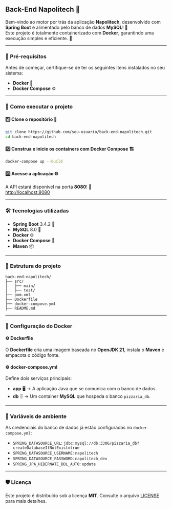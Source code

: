 ## Back-End Napolitech 🎯

Bem-vindo ao motor por trás da aplicação **Napolitech**, desenvolvido com **Spring Boot** e alimentado pelo banco de dados **MySQL**! 🚀  
Este projeto é totalmente containerizado com **Docker**, garantindo uma execução simples e eficiente. 🐳

---

### 🔧 Pré-requisitos

Antes de começar, certifique-se de ter os seguintes itens instalados no seu sistema:

- **Docker** 🐳
- **Docker Compose** ⚙️

---

### 🚀 Como executar o projeto

#### 1️⃣ Clone o repositório 📂
```bash
git clone https://github.com/seu-usuario/back-end-napolitech.git
cd back-end-napolitech
```

#### 2️⃣ Construa e inicie os containers com Docker Compose 🏗️
```bash
docker-compose up --build
```

#### 3️⃣ Acesse a aplicação 🌐
A API estará disponível na porta **8080**! 🎯  
[http://localhost:8080](http://localhost:8080)

---

### 🛠️ Tecnologias utilizadas

- **Spring Boot** 3.4.2 🚀
- **MySQL** 8.0 🐳
- **Docker** ⚙️
- **Docker Compose** 🔁
- **Maven** 📦

---

### 📂 Estrutura do projeto

```plaintext
back-end-napolitech/
├── src/
│   ├── main/
│   ├── test/
├── pom.xml
├── Dockerfile
├── docker-compose.yml
├── README.md
```

---

### 🐳 Configuração do Docker

#### ⚙️ Dockerfile
O **Dockerfile** cria uma imagem baseada no **OpenJDK 21**, instala o **Maven** e empacota o código fonte.

#### ⚙️ docker-compose.yml
Define dois serviços principais:
- **app** 🖥️ → A aplicação Java que se comunica com o banco de dados.
- **db** 🗄️ → Um container **MySQL** que hospeda o banco `pizzaria_db`.

---

### 🔐 Variáveis de ambiente

As credenciais do banco de dados já estão configuradas no `docker-compose.yml`:

- `SPRING_DATASOURCE_URL`: `jdbc:mysql://db:3306/pizzaria_db?createDatabaseIfNotExist=true`
- `SPRING_DATASOURCE_USERNAME`: `napolitech`
- `SPRING_DATASOURCE_PASSWORD`: `napolitech_dev`
- `SPRING_JPA_HIBERNATE_DDL_AUTO`: `update`

---

### 🛡️ Licença

Este projeto é distribuído sob a licença **MIT**. Consulte o arquivo [LICENSE](./LICENSE) para mais detalhes.
